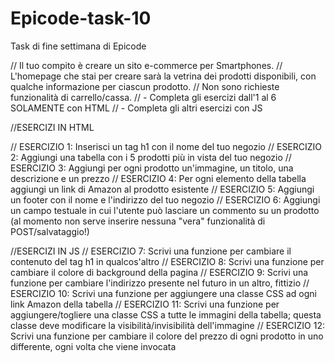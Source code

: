 # Epicode-task-10
Task di fine settimana di Epicode

// Il tuo compito è creare un sito e-commerce per Smartphones. 
// L'homepage che stai per creare sarà la vetrina dei prodotti disponibili, con qualche informazione per ciascun prodotto. 
// Non sono richieste funzionalità di carrello/cassa.
// - Completa gli esercizi dall'1 al 6 SOLAMENTE con HTML
// - Completa gli altri esercizi con JS

//ESERCIZI IN HTML

// ESERCIZIO 1: Inserisci un tag h1 con il nome del tuo negozio
// ESERCIZIO 2: Aggiungi una tabella con i 5 prodotti più in vista del tuo negozio
// ESERCIZIO 3: Aggiungi per ogni prodotto un'immagine, un titolo, una descrizione e un prezzo
// ESERCIZIO 4: Per ogni elemento della tabella aggiungi un link di Amazon al prodotto esistente
// ESERCIZIO 5: Aggiungi un footer con il nome e l'indirizzo del tuo negozio
// ESERCIZIO 6: Aggiungi un campo testuale in cui l'utente può lasciare un commento su un prodotto (al momento non serve inserire nessuna "vera" funzionalità di POST/salvataggio!)

//ESERCIZI IN JS
// ESERCIZIO 7: Scrivi una funzione per cambiare il contenuto del tag h1 in qualcos'altro
// ESERCIZIO 8: Scrivi una funzione per cambiare il colore di background della pagina
// ESERCIZIO 9: Scrivi una funzione per cambiare l'indirizzo presente nel futuro in un altro, fittizio
// ESERCIZIO 10: Scrivi una funzione per aggiungere una classe CSS ad ogni link Amazon della tabella
// ESERCIZIO 11: Scrivi una funzione per aggiungere/togliere una classe CSS a tutte le immagini della tabella; questa classe deve modificare la visibilità/invisibilità dell'immagine
// ESERCIZIO 12: Scrivi una funzione per cambiare il colore del prezzo di ogni prodotto in uno differente, ogni volta che viene invocata
